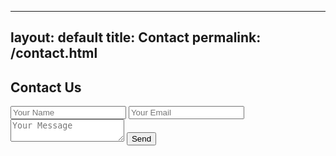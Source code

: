 <!-- pleasant-painting/contact.md -->
---
layout: default
title: Contact
permalink: /contact.html
---

<section id="contact">
    <h2>Contact Us</h2>
    <form id="contact-form">
        <input type="text" name="name" placeholder="Your Name" required>
        <input type="email" name="email" placeholder="Your Email" required>
        <textarea name="message" placeholder="Your Message" required></textarea>
        <button type="submit">Send</button>
    </form>
</section>
